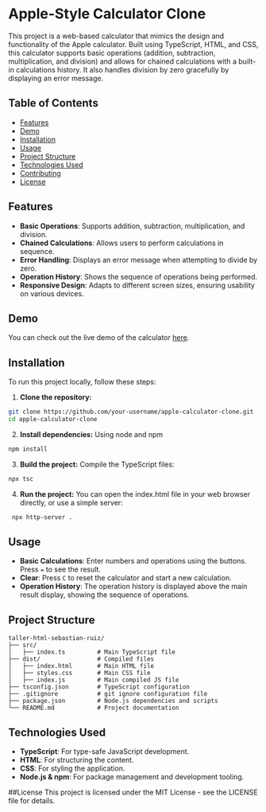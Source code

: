 # Apple-Style Calculator Clone

This project is a web-based calculator that mimics the design and functionality of the Apple calculator. Built using TypeScript, HTML, and CSS, this calculator supports basic operations (addition, subtraction, multiplication, and division) and allows for chained calculations with a built-in calculations history. It also handles division by zero gracefully by displaying an error message.

## Table of Contents

- [Features](#features)
- [Demo](#demo)
- [Installation](#installation)
- [Usage](#usage)
- [Project Structure](#project-structure)
- [Technologies Used](#technologies-used)
- [Contributing](#contributing)
- [License](#license)

## Features

- **Basic Operations**: Supports addition, subtraction, multiplication, and division.
- **Chained Calculations**: Allows users to perform calculations in sequence.
- **Error Handling**: Displays an error message when attempting to divide by zero.
- **Operation History**: Shows the sequence of operations being performed.
- **Responsive Design**: Adapts to different screen sizes, ensuring usability on various devices.

## Demo

You can check out the live demo of the calculator [here](https://20242-ingenieria-web-udea-mj.github.io/taller-html-sebastian-ruiz/).

## Installation

To run this project locally, follow these steps:

1. **Clone the repository:**

```bash
git clone https://github.com/your-username/apple-calculator-clone.git
cd apple-calculator-clone
```

2. **Install dependencies:**
Using node and npm

```bash
npm install
```
3. **Build the project:**
Compile the TypeScript files:

```bash
npx tsc
```
4. **Run the project:**
You can open the index.html file in your web browser directly, or use a simple server:

```bash
 npx http-server .
```

## Usage

- **Basic Calculations**: Enter numbers and operations using the buttons. Press `=` to see the result.
- **Clear**: Press `C` to reset the calculator and start a new calculation.
- **Operation History**: The operation history is displayed above the main result display, showing the sequence of operations.

## Project Structure

```plaintext
taller-html-sebastian-ruiz/
├── src/
│   ├── index.ts         # Main TypeScript file
├── dist/                # Compiled files
│   ├── index.html       # Main HTML file
│   ├── styles.css       # Main CSS file
│   ├── index.js         # Main compiled JS file
├── tsconfig.json        # TypeScript configuration
├── .gitignore           # git ignore configuration file
├── package.json         # Node.js dependencies and scripts
└── README.md            # Project documentation
```

## Technologies Used

- **TypeScript**: For type-safe JavaScript development.
- **HTML**: For structuring the content.
- **CSS**: For styling the application.
- **Node.js & npm**: For package management and development tooling.


##License
This project is licensed under the MIT License - see the LICENSE file for details.
